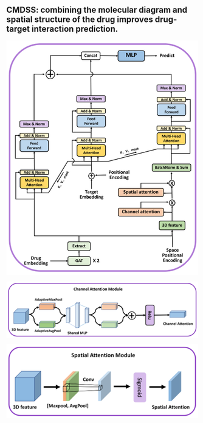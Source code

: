 ## CMDSS: combining the molecular diagram and spatial  structure  of  the  drug  improves  drug-target interaction prediction.
![image](./image/cmdss.png)

![image](./image/channel_attention_module.png)

![image](./image/spatial_attention_module.png)
